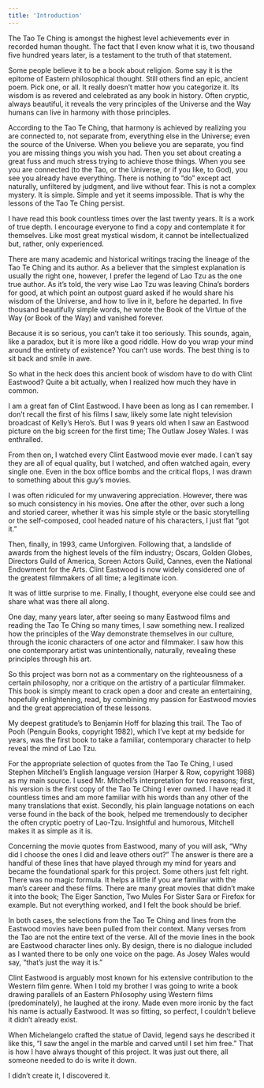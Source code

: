 ```yaml
---
title: 'Introduction'
---
```


The Tao Te Ching is amongst the highest level achievements ever in recorded human thought. The fact that I even know what it is, two thousand five hundred years later, is a testament to the truth of that statement.

Some people believe it to be a book about religion. Some say it is the epitome of Eastern philosophical thought. Still others find an epic, ancient poem. Pick one, or all. It really doesn’t matter how you categorize it. Its wisdom is as revered and celebrated as any book in history. Often cryptic, always beautiful, it reveals the very principles of the Universe and the Way humans can live in harmony with those principles.

According to the Tao Te Ching, that harmony is achieved by realizing you are connected to, not separate from, everything else in the Universe; even the source of the Universe. When you believe you are separate, you find you are missing things you wish you had. Then you set about creating a great fuss and much stress trying to achieve those things. When you see you are connected (to the Tao, or the Universe, or if you like, to God), you see you already have everything. There is nothing to “do” except act naturally, unfiltered by judgment, and live without fear. This is not a complex mystery. It is simple. Simple and yet it seems impossible. That is why the lessons of the Tao Te Ching persist.

I have read this book countless times over the last twenty years. It is a work of true depth. I encourage everyone to find a copy and contemplate it for themselves. Like most great mystical wisdom, it cannot be intellectualized but, rather, only experienced.

There are many academic and historical writings tracing the lineage of the Tao Te Ching and its author. As a believer that the simplest explanation is usually the right one, however, I prefer the legend of Lao Tzu as the one true author. As it’s told, the very wise Lao Tzu was leaving China’s borders for good, at which point an outpost guard asked if he would share his wisdom of the Universe, and how to live in it, before he departed. In five thousand beautifully simple words, he wrote the Book of the Virtue of the Way (or Book of the Way) and vanished forever.

Because it is so serious, you can’t take it too seriously. This sounds, again, like a paradox, but it is more like a good riddle. How do you wrap your mind around the entirety of existence? You can’t use words. The best thing is to sit back and smile in awe.

So what in the heck does this ancient book of wisdom have to do with Clint Eastwood? Quite a bit actually, when I realized how much they have in common.

I am a great fan of Clint Eastwood. I have been as long as I can remember. I don’t recall the first of his films I saw, likely some late night television broadcast of Kelly’s Hero’s. But I was 9 years old when I saw an Eastwood picture on the big screen for the first time; The Outlaw Josey Wales. I was enthralled.

From then on, I watched every Clint Eastwood movie ever made. I can’t say they are all of equal quality, but I watched, and often watched again, every single one. Even in the box office bombs and the critical flops, I was drawn to something about this guy’s movies.

I was often ridiculed for my unwavering appreciation. However, there was so much consistency in his movies. One after the other, over such a long and storied career, whether it was his simple style or the basic storytelling or the self-composed, cool headed nature of his characters, I just flat “got it.”

Then, finally, in 1993, came Unforgiven. Following that, a landslide of awards from the highest levels of the film industry; Oscars, Golden Globes, Directors Guild of America, Screen Actors Guild, Cannes, even the National Endowment for the Arts. Clint Eastwood is now widely considered one of the greatest filmmakers of all time; a legitimate icon.

It was of little surprise to me. Finally, I thought, everyone else could see and share what was there all along.

One day, many years later, after seeing so many Eastwood films and reading the Tao Te Ching so many times, I saw something new. I realized how the principles of the Way demonstrate themselves in our culture, through the iconic characters of one actor and filmmaker. I saw how this one contemporary artist was unintentionally, naturally, revealing these principles through his art.

So this project was born not as a commentary on the righteousness of a certain philosophy, nor a critique on the artistry of a particular filmmaker. This book is simply meant to crack open a door and create an entertaining, hopefully enlightening, read, by combining my passion for Eastwood movies and the great appreciation of these lessons.

My deepest gratitude’s to Benjamin Hoff for blazing this trail. The Tao of Pooh (Penguin Books, copyright 1982), which I’ve kept at my bedside for years, was the first book to take a familiar, contemporary character to help reveal the mind of Lao Tzu.

For the appropriate selection of quotes from the Tao Te Ching, I used Stephen Mitchell’s English language version (Harper & Row, copyright 1988) as my main source. I used Mr. Mitchell’s interpretation for two reasons; first, his version is the first copy of the Tao Te Ching I ever owned. I have read it countless times and am more familiar with his words than any other of the many translations that exist. Secondly, his plain language notations on each verse found in the back of the book, helped me tremendously to decipher the often cryptic poetry of Lao-Tzu. Insightful and humorous, Mitchell makes it as simple as it is.

Concerning the movie quotes from Eastwood, many of you will ask, “Why did I choose the ones I did and leave others out?” The answer is there are a handful of these lines that have played through my mind for years and became the foundational spark for this project. Some others just felt right. There was no magic formula. It helps a little if you are familiar with the man’s career and these films. There are many great movies that didn’t make it into the book; The Eiger Sanction, Two Mules For Sister Sara or Firefox for example. But not everything worked, and I felt the book should be brief.

In both cases, the selections from the Tao Te Ching and lines from the Eastwood movies have been pulled from their context. Many verses from the Tao are not the entire text of the verse. All of the movie lines in the book are Eastwood character lines only. By design, there is no dialogue included as I wanted there to be only one voice on the page. As Josey Wales would say, “that’s just the way it is.”

Clint Eastwood is arguably most known for his extensive contribution to the Western film genre. When I told my brother I was going to write a book drawing parallels of an Eastern Philosophy using Western films (predominately), he laughed at the irony. Made even more ironic by the fact his name is actually Eastwood. It was so fitting, so perfect, I couldn’t believe it didn’t already exist.

When Michelangelo crafted the statue of David, legend says he described it like this, “I saw the angel in the marble and carved until I set him free.” That is how I have always thought of this project. It was just out there, all someone needed to do is write it down.

I didn’t create it, I discovered it.
